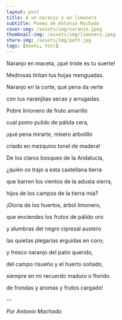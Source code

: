 ```yaml
---
layout: post
title: A un naranjo y un limonero
subtitle: Poema de Antonio Machado
cover-img: /assets/img/naranjo.jpeg
thumbnail-img: /assets/img/limonero.jpeg
share-img: /assets/img/path.jpg
tags: [books, test]
---
```


Naranjo en maceta, ¡qué triste es tu suerte!

Medrosas tiritan tus hojas menguadas.

Naranjo en la corte, qué pena da verte

con tus naranjitas secas y arrugadas.

Pobre limonero de fruto amarillo

cual pomo pulido de pálida cera,

¡qué pena mirarte, mísero arbolillo

criado en mezquino tonel de madera!

De los claros bosques de la Andalucía,

¿quién os trajo a esta castellana tierra

que barren los vientos de la adusta sierra,

hijos de los campos de la tierra mía?

¡Gloria de los huertos, árbol limonero,

que enciendes los frutos de pálido oro

y alumbras del negro cipresal austero

las quietas plegarias erguidas en coro;

y fresco naranjo del patio querido,

del campo risueño y el huerto soñado,

siempre en mi recuerdo maduro o florido

de frondas y aromas y frutos cargado!

--

*Por Antonio Machado*
